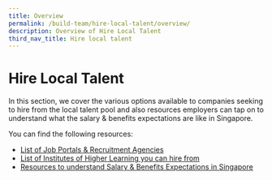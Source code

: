 ```yaml
---
title: Overview
permalink: /build-team/hire-local-talent/overview/
description: Overview of Hire Local Talent
third_nav_title: Hire local talent
---
```

# Hire Local Talent

In this section, we cover the various options available to companies seeking to hire from the local talent pool and also resources employers can tap on to understand what the salary & benefits expectations are like in Singapore.

You can find the following resources:
*   [List of Job Portals & Recruitment Agencies](/build-my-team/hire-local-talent/portals-agencies/)
*   [List of Institutes of Higher Learning you can hire from](/build-my-team/hire-local-talent/ihl/)
*   [Resources to understand Salary & Benefits Expectations in Singapore](/build-my-team/hire-local-talent/salary-benefits/)